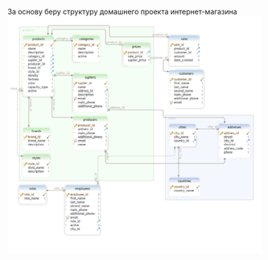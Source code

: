 За основу беру структуру домашнего проекта интернет-магазина  
![](https://github.com/nikerov-kirill/OtusDB_2021/blob/master/DBScheme.png)
